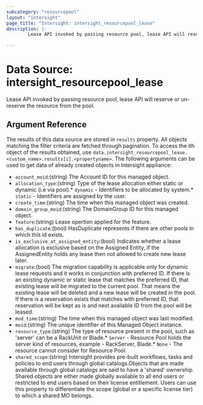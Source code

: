 ```yaml
---
subcategory: "resourcepool"
layout: "intersight"
page_title: "Intersight: intersight_resourcepool_lease"
description: |-
        Lease API invoked by passing resource pool, lease API will reserve or un-reserve the resource from the pool.

---
```


# Data Source: intersight_resourcepool_lease
Lease API invoked by passing resource pool, lease API will reserve or un-reserve the resource from the pool.
## Argument Reference
The results of this data source are stored in `results` property.
All objects matching the filter criteria are fetched through pagination.
To access the ith object of the results obtained, use `data.intersight_resourcepool_lease.<custom_name>.results[i].<propertyname>`.
The following arguments can be used to get data of already created objects in Intersight appliance:
* `account_moid`:(string) The Account ID for this managed object. 
* `allocation_type`:(string) Type of the lease allocation either static or dynamic (i.e via pool).* `dynamic` - Identifiers to be allocated by system.* `static` - Identifiers are assigned by the user. 
* `create_time`:(string) The time when this managed object was created. 
* `domain_group_moid`:(string) The DomainGroup ID for this managed object. 
* `feature`:(string) Lease opertion applied for the feature. 
* `has_duplicate`:(bool) HasDuplicate represents if there are other pools in which this id exists. 
* `is_exclusive_at_assigned_entity`:(bool) Indicates whether a lease allocation is exclusive based on the Assigned Entity, if the AssignedEntity holds any lease then not allowed to create new lease later. 
* `migrate`:(bool) The migration capability is applicable only for dynamic lease requests and it works in conjunction with  preferred ID. If there is an existing dynamic or static lease that matches the preferred ID, that existing  lease will be migrated to the current pool. That means the existing lease will be deleted and a new lease  will be created in the pool. If there is a reservation exists that matches with preferred ID, that  reservation will be kept as is and next available ID from the pool will be leased. 
* `mod_time`:(string) The time when this managed object was last modified. 
* `moid`:(string) The unique identifier of this Managed Object instance. 
* `resource_type`:(string) The type of resource present in the pool, such as 'server' can be a RackUnit or Blade.* `Server` - Resource Pool holds the server kind of resources, example - RackServer, Blade.* `None` - The resource cannot consider for Resource Pool. 
* `shared_scope`:(string) Intersight provides pre-built workflows, tasks and policies to end users through global catalogs.Objects that are made available through global catalogs are said to have a 'shared' ownership. Shared objects are either made globally available to all end users or restricted to end users based on their license entitlement. Users can use this property to differentiate the scope (global or a specific license tier) to which a shared MO belongs. 
 
